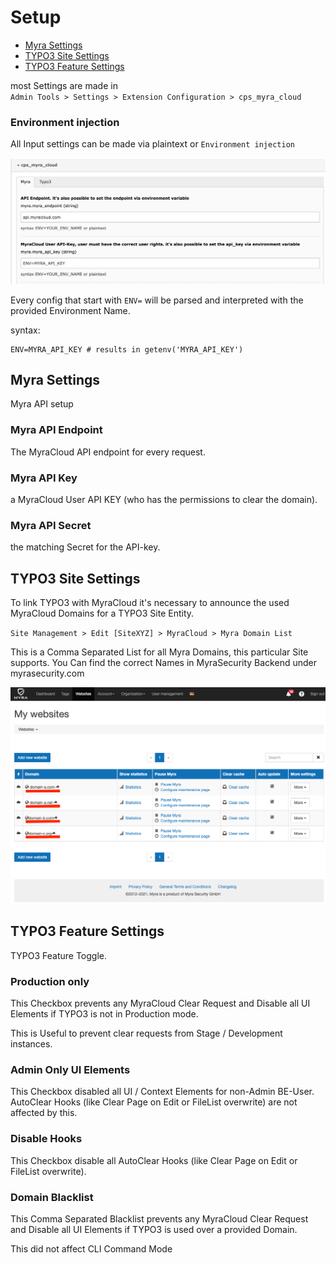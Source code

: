 # Setup

* [Myra Settings](#myra-settings)
* [TYPO3 Site Settings](#typo3-site-settings)
* [TYPO3 Feature Settings](#typo3-feature-settings)

most Settings are made in    
`Admin Tools > Settings > Extension Configuration > cps_myra_cloud`


### Environment injection
All Input settings can be made via plaintext or `Environment injection`

![Env Settings](img/env_inject.png)

Every config that start with `ENV=` will be parsed and interpreted with the provided Environment Name.

syntax: 
```dotenv
ENV=MYRA_API_KEY # results in getenv('MYRA_API_KEY')
```

## Myra Settings

Myra API setup

### Myra API Endpoint

The MyraCloud API endpoint for every request. 

### Myra API Key

a MyraCloud User API KEY (who has the permissions to clear the domain).

### Myra API Secret

the matching Secret for the API-key.

## TYPO3 Site Settings

To link TYPO3 with MyraCloud it's necessary to announce the used MyraCloud Domains for a TYPO3 Site Entity.

`Site Management > Edit [SiteXYZ] > MyraCloud > Myra Domain List`

This is a Comma Separated List for all Myra Domains, this particular Site supports. 
You Can find the correct Names in MyraSecurity Backend under myrasecurity.com

![](img/myra_websites.png)

## TYPO3 Feature Settings

TYPO3 Feature Toggle.

### Production only

This Checkbox prevents any MyraCloud Clear Request and Disable all UI Elements if TYPO3 is not in Production mode.

This is Useful to prevent clear requests from Stage / Development instances.

### Admin Only UI Elements

This Checkbox disabled all UI / Context Elements for non-Admin BE-User. 
AutoClear Hooks (like Clear Page on Edit or FileList overwrite) are not affected by this.

### Disable Hooks

This Checkbox disable all AutoClear Hooks (like Clear Page on Edit or FileList overwrite).

### Domain Blacklist

This Comma Separated Blacklist prevents any MyraCloud Clear Request and Disable all UI Elements if TYPO3 is used over a provided Domain.

This did not affect CLI Command Mode